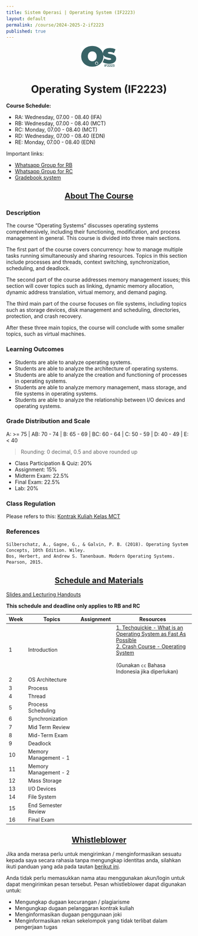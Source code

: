 ```yaml
---
title: Sistem Operasi | Operating System (IF2223)
layout: default
permalink: /course/2024-2025-2-if2223
published: true
---
```


<p align="center">
  <img src="/assets/images/if2223.png" width="100" alt="OS Logo">
</p>
<h1 align="center">Operating System (IF2223)</h1>

**Course Schedule:**<br>
- RA: Wednesday, 07.00 - 08.40 (IFA)
- RB: Wednesday, 07.00 - 08.40 (MCT)
- RC: Monday, 07.00 - 08.40 (MCT)
- RD: Wednesday, 07.00 - 08.40 (EDN)
- RE: Monday, 07.00 - 08.40 (EDN)

Important links:
- [Whatsapp Group for RB](https://chat.whatsapp.com/JYRt3gR7EEDE4tYNFeOMfB)
- [Whatsapp Group for RC](https://chat.whatsapp.com/Kuszt01IfTI5sRtJxPzmlT)
- [Gradebook system](https://gradebook.mctm.web.id)

<h2 align="center"><u>About The Course</u></h2>

### Description
The course “Operating Systems” discusses operating systems comprehensively, including their functioning, modification, and process management in general. This course is divided into three main sections.

The first part of the course covers concurrency: how to manage multiple tasks running simultaneously and sharing resources. Topics in this section include processes and threads, context switching, synchronization, scheduling, and deadlock.

The second part of the course addresses memory management issues; this section will cover topics such as linking, dynamic memory allocation, dynamic address translation, virtual memory, and demand paging.

The third main part of the course focuses on file systems, including topics such as storage devices, disk management and scheduling, directories, protection, and crash recovery.

After these three main topics, the course will conclude with some smaller topics, such as virtual machines.
### Learning Outcomes
- Students are able to analyze operating systems.
- Students are able to analyze the architecture of operating systems.
- Students are able to analyze the creation and functioning of processes in operating systems.
- Students are able to analyze memory management, mass storage, and file systems in operating systems.
- Students are able to analyze the relationship between I/O devices and operating systems.

### Grade Distribution and Scale
A: >= 75 | AB: 70 - 74 | B: 65 - 69 | BC: 60 - 64 | C: 50 - 59 | D: 40 - 49 | E: < 40
> Rounding: 0 decimal, 0.5 and above rounded up<br>
- Class Participation & Quiz: 20%
- Assignment: 15%
- Midterm Exam: 22.5%
- Final Exam: 22.5%
- Lab: 20%

### Class Regulation
Please refers to this: [Kontrak Kuliah Kelas MCT](/course/rules)

### References
```
Silberschatz, A., Gagne, G., & Galvin, P. B. (2018). Operating System Concepts, 10th Edition. Wiley.
Bos, Herbert, and Andrew S. Tanenbaum. Modern Operating Systems. Pearson, 2015.
```


<h2 align="center"><u>Schedule and Materials</u></h2>

[Slides and Lecturing Handouts](https://drive.google.com/drive/folders/1gxj8eDyoYbWLTIx16stYzdYZ-MRGuPn6?usp=sharing)


**This schedule and deadline only applies to RB and RC**

| Week | Topics                | Assignment | Resources                                                                                                                                                                                                                                             |
| ---- | --------------------- | ---------- | ----------------------------------------------------------------------------------------------------------------------------------------------------------------------------------------------------------------------------------------------------- |
| 1    | Introduction          |            | [1. Techquickie - What is an Operating System as Fast As Possible](https://www.youtube.com/watch?v=pVzRTmdd9j0)<br>[2. Crash Course - Operating System](https://www.youtube.com/watch?v=26QPDBe-NB8)<br><br>(Gunakan `cc` Bahasa Indonesia jika diperlukan) |
| 2    | OS Architecture       |            |                                                                                                                                                                                                                                                       |
| 3    | Process               |            |                                                                                                                                                                                                                                                       |
| 4    | Thread                |            |                                                                                                                                                                                                                                                       |
| 5    | Process Scheduling    |            |                                                                                                                                                                                                                                                       |
| 6    | Synchronization       |            |                                                                                                                                                                                                                                                       |
| 7    | Mid Term Review       |            |                                                                                                                                                                                                                                                       |
| 8    | Mid-Term Exam         |            |                                                                                                                                                                                                                                                       |
| 9    | Deadlock              |            |                                                                                                                                                                                                                                                       |
| 10   | Memory Management - 1 |            |                                                                                                                                                                                                                                                       |
| 11   | Memory Management - 2 |            |                                                                                                                                                                                                                                                       |
| 12   | Mass Storage          |            |                                                                                                                                                                                                                                                       |
| 13   | I/O Devices           |            |                                                                                                                                                                                                                                                       |
| 14   | File System           |            |                                                                                                                                                                                                                                                       |
| 15   | End Semester Review   |            |                                                                                                                                                                                                                                                       |
| 16   | Final Exam            |            |                                                                                                                                                                                                                                                       |

<h2 align="center"><u>Whistleblower</u></h2>

Jika anda merasa perlu untuk mengirimkan / menginformasikan sesuatu kepada saya secara rahasia tanpa mengungkap identitas anda, silahkan ikuti panduan yang ada pada tautan [berikut ini](/contact/anon).

Anda tidak perlu memasukkan nama atau menggunakan akun/login untuk dapat mengirimkan pesan tersebut. Pesan whistleblower dapat digunakan untuk:
- Mengungkap dugaan kecurangan / plagiarisme
- Mengungkap dugaan pelanggaran kontrak kuliah
- Menginformasikan dugaan penggunaan joki
- Menginformasikan rekan sekelompok yang tidak terlibat dalam pengerjaan tugas